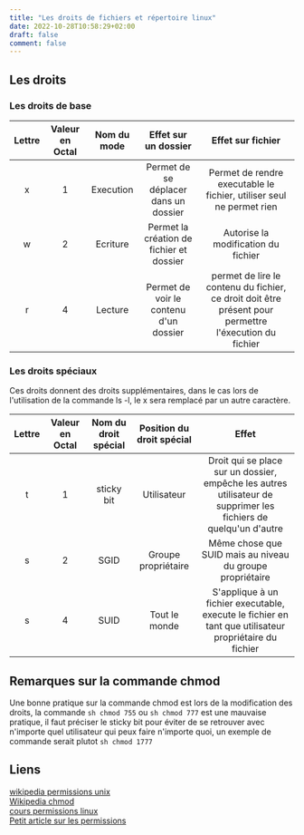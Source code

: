 ```yaml
---
title: "Les droits de fichiers et répertoire linux"
date: 2022-10-28T10:58:29+02:00
draft: false
comment: false
---
```


## Les droits

### Les droits de base

|Lettre| Valeur en Octal | Nom du mode |Effet sur un dossier| Effet sur fichier|
|:----:|:---------------:|:-----------:|:------------------:|:-----------------:|
|x|1|Execution|Permet de se déplacer dans un dossier|Permet de rendre executable le fichier, utiliser seul ne permet rien|
|w|2|Ecriture|Permet la création de fichier et dossier|Autorise la modification du fichier|
|r|4|Lecture|Permet de voir le contenu d'un dossier|permet de lire le contenu du fichier, ce droit doit être présent pour permettre l'éxecution du fichier|

### Les droits spéciaux

Ces droits donnent des droits supplémentaires, dans le cas lors de l'utilisation de la commande ls -l, le x sera remplacé par un autre caractère.  

|Lettre|Valeur en Octal|Nom du droit spécial|Position du droit spécial|Effet|
|:----:|:-------------:|:------------------:|:-----------------------:|:---:|
|t|1|sticky bit|Utilisateur|Droit qui se place sur un dossier, empêche les autres utilisateur de supprimer les fichiers de quelqu'un d'autre|
|s|2|SGID|Groupe propriétaire|Même chose que SUID mais au niveau du groupe propriétaire|
|s|4|SUID|Tout le monde|S'applique à un fichier executable, execute le fichier en tant que utilisateur propriétaire du fichier|



## Remarques sur la commande chmod

Une bonne pratique sur la commande chmod est lors de la modification des droits, la commande ```sh chmod 755``` ou ```sh chmod 777``` est une mauvaise pratique, il faut préciser le sticky bit pour éviter de se retrouver avec n'importe quel utilisateur qui peux faire n'importe quoi, un exemple de commande serait plutot ```sh chmod 1777```

## Liens

[wikipedia permissions unix](https://fr.wikipedia.org/wiki/Permissions_UNIX)  
[Wikipedia chmod](https://fr.wikipedia.org/wiki/Chmod)  
[cours permissions linux](https://linux.goffinet.org/administration/securite-locale/permissions-linux/)  
[Petit article sur les permissions](https://www.cyberciti.biz/faq/howto-set-readonly-file-permission-in-linux-unix/)  

